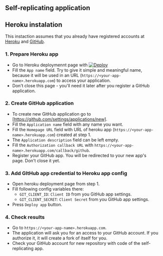 ## Self-replicating application

## Heroku instalation
This instaction assumes that you already have registered accounts at [Heroku](https://id.heroku.com/login) and [GitHub](https://github.com/).

### 1. Prepare Heroku app
  - Go to Heroku deploymennt page with [![Deploy](https://www.herokucdn.com/deploy/button.svg)](https://heroku.com/deploy)
  - Fill the `App name` field. Try to give it simple and meaningful name, because it will be used in an URL (`https://<your-app-name>.herokuapp.com`) to access your application.
  - Don't close this page - you'll need it later after you register a GitHub application.
 
### 2. Create GitHub application
  - To create new GitHub application go to [https://github.com/settings/applications/new].
  - Fill the `Application name` field with any name you want.
  - Fill the `Homepage URL` field with URL of heroku app (`https://<your-app-name>.herokuapp.com`) created at step 1.
  - The `Application description` field can be left empty.
  - Fill the `Authorization callback URL` with `https://<your-app-name>.herokuapp.com/callback/github`.
  - Register your GitHub app. You will be redirected to your new app's page. Don't close it yet.
  
### 3. Add GItHub app credential to Heroku app config
  - Open heroku deployment page from step 1.
  - Fill following config variables there:
    - `GIT_CLIENT_ID`: `Client ID` from you GitHub app settings.
    - `GIT_CLIENT_SECRET`: `Client Secret` from you GitHub app settings.
  - Press `Deploy app` button.

### 4. Check results
  - Go to `https://<your-app-name>.herokuapp.com`.
  - The application will ask you for an access to your GitHub account. If you authorize it, it will create a fork of itself for you.
  - Check your GitHub account for new repository with code of the self-replicating app.
    
  
